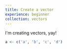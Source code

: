 ```yaml
---
title: Create a vector
experience: beginner
collection: vectors
---
```


I'm creating vectors, yay!

```r
a <- c('a', 'b', 'c', 'd')
```